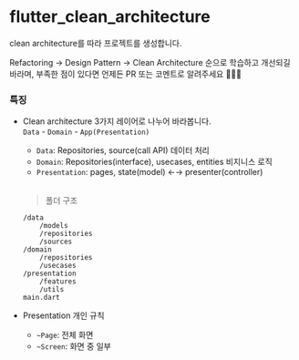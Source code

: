 # flutter_clean_architecture

clean architecture를 따라 프로젝트를 생성합니다.

Refactoring -> Design Pattern -> Clean Architecture 순으로 학습하고 개선되길 바라며, 부족한 점이 있다면 언제든 PR 또는 코멘트로 알려주세요 🙇🏻‍♀️

### 특징
- Clean architecture 3가지 레이어로 나누어 바라봅니다. </br> `Data` - `Domain` - `App(Presentation)`
  - `Data`: Repositories, source(call API) 데이터 처리
  - `Domain`: Repositories(interface), usecases, entities 비지니스 로직
  - `Presentation`: pages, state(model) ←→ presenter(controller)
  
  </br>

  > 폴더 구조
    ```
    /data
        /models
        /repositories
        /sources
    /domain
        /repositories
        /usecases
    /presentation
        /features
        /utils
    main.dart
    ```
- Presentation 개인 규칙
  - `~Page`: 전체 화면
  - `~Screen`: 화면 중 일부